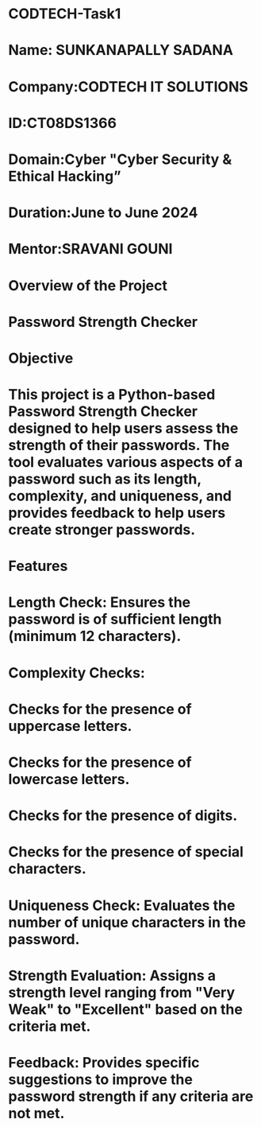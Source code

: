 # CODTECH-Task1
# Name: SUNKANAPALLY SADANA
# Company:CODTECH IT SOLUTIONS
# ID:CT08DS1366
# Domain:Cyber "Cyber Security & Ethical Hacking”
# Duration:June to June 2024
# Mentor:SRAVANI GOUNI
# Overview of the Project
# Password Strength Checker
# Objective
# This project is a Python-based Password Strength Checker designed to help users assess the strength of their passwords. The tool evaluates various aspects of a password such as its length, complexity, and uniqueness, and provides feedback to help users create stronger passwords.

# Features
# Length Check: Ensures the password is of sufficient length (minimum 12 characters).
# Complexity Checks:
# Checks for the presence of uppercase letters.
# Checks for the presence of lowercase letters.
# Checks for the presence of digits.
# Checks for the presence of special characters.
# Uniqueness Check: Evaluates the number of unique characters in the password.
# Strength Evaluation: Assigns a strength level ranging from "Very Weak" to "Excellent" based on the criteria met.
# Feedback: Provides specific suggestions to improve the password strength if any criteria are not met.
